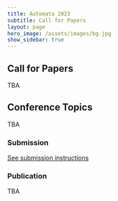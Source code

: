 ```yaml
---
title: Automata 2023
subtitle: Call for Papers
layout: page
hero_image: /assets/images/bg.jpg
show_sidebar: true
---
```


## Call for Papers

TBA

## Conference Topics

TBA

### Submission

[See submission instructions](/submission.html)

### Publication

TBA
